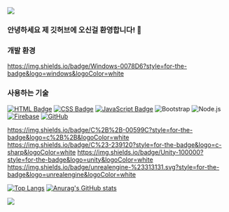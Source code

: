 <img src="https://capsule-render.vercel.app/api?type=waving&color=BDBDC8&height=150&section=header" />

### 안녕하세요 제 깃허브에 오신걸 환영합니다! 👋

### 개발 환경
https://img.shields.io/badge/Windows-0078D6?style=for-the-badge&logo=windows&logoColor=white

### 사용하는 기술
[![HTML Badge](https://img.shields.io/badge/HTML-E34F26?style=for-the-badge&logo=html5&logoColor=white)](https://www.w3.org/html/)
[![CSS Badge](https://img.shields.io/badge/CSS-1572B6?style=for-the-badge&logo=css3&logoColor=white)](https://www.w3.org/Style/CSS/)
[![JavaScript Badge](https://img.shields.io/badge/JavaScript-F7DF1E?style=for-the-badge&logo=JavaScript&logoColor=white)](https://developer.mozilla.org/en-US/docs/Web/JavaScript)
![Bootstrap](https://img.shields.io/badge/Bootstrap-563D7C?style=for-the-badge&logo=bootstrap&logoColor=white)
![Node.js](https://img.shields.io/badge/Node.js-43853D?style=for-the-badge&logo=node.js&logoColor=white)
[![Firebase](https://img.shields.io/badge/Firebase-FFCA28?style=for-the-badge&logo=Firebase&logoColor=white)](https://firebase.google.com/)
[![GitHub](https://img.shields.io/badge/GitHub-100000?style=for-the-badge&logo=github&logoColor=white)](https://github.com/)

https://img.shields.io/badge/C%2B%2B-00599C?style=for-the-badge&logo=c%2B%2B&logoColor=white
https://img.shields.io/badge/C%23-239120?style=for-the-badge&logo=c-sharp&logoColor=white
https://img.shields.io/badge/Unity-100000?style=for-the-badge&logo=unity&logoColor=white
https://img.shields.io/badge/unrealengine-%23313131.svg?style=for-the-badge&logo=unrealengine&logoColor=white


[![Top Langs](https://github-readme-stats.vercel.app/api/top-langs/?username=KR-EGOIST)](https://github.com/anuraghazra/github-readme-stats)
[![Anurag's GitHub stats](https://github-readme-stats.vercel.app/api?username=KR-EGOIST)](https://github.com/anuraghazra/github-readme-stats)

<img src="https://capsule-render.vercel.app/api?type=waving&color=BDBDC8&height=150&section=footer" />



<!--
**KR-EGOIST/KR-EGOIST** is a ✨ _special_ ✨ repository because its `README.md` (this file) appears on your GitHub profile.

Here are some ideas to get you started:

- 🔭 I’m currently working on ...
- 🌱 I’m currently learning ...
- 👯 I’m looking to collaborate on ...
- 🤔 I’m looking for help with ...
- 💬 Ask me about ...
- 📫 How to reach me: ...
- 😄 Pronouns: ...
- ⚡ Fun fact: ...
-->
